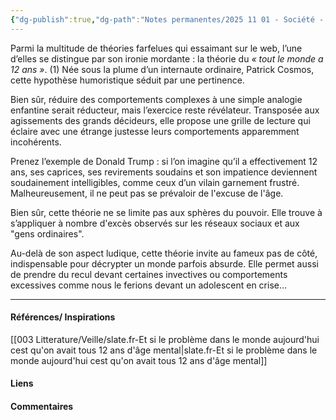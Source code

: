 ```yaml
---
{"dg-publish":true,"dg-path":"Notes permanentes/2025 11 01 - Société - théorie des 12 ans d'âge mental.md","permalink":"/notes-permanentes/2025-11-01-societe-theorie-des-12-ans-d-age-mental/","dgPassFrontmatter":true}
---
```


 Parmi la multitude de théories farfelues qui essaimant sur le web, l’une d’elles se distingue par son ironie mordante : la théorie du _« tout le monde a 12 ans »_. (1)
Née sous la plume d’un internaute ordinaire, Patrick Cosmos, cette hypothèse humoristique séduit par une pertinence. 

Bien sûr, réduire des comportements complexes à une simple analogie enfantine serait réducteur, mais l’exercice reste révélateur. Transposée aux agissements des grands décideurs, elle propose une grille de lecture qui éclaire avec une étrange justesse leurs comportements apparemment incohérents. 

Prenez l’exemple de Donald Trump : si l’on imagine qu’il a effectivement 12 ans, ses caprices, ses revirements soudains et son impatience deviennent soudainement intelligibles, comme ceux d’un vilain garnement frustré. Malheureusement, il ne peut pas se prévaloir de l'excuse de l'âge.

Bien sûr, cette théorie ne se limite pas aux sphères du pouvoir. Elle trouve à s’appliquer à nombre d'excès observés sur les réseaux sociaux et aux "gens ordinaires".  

Au-delà de son aspect ludique, cette théorie invite au fameux pas de côté, indispensable pour décrypter un monde parfois absurde. 
Elle permet aussi de prendre du recul devant certaines invectives ou comportements excessives comme nous le ferions devant un adolescent en crise…

---


#### Références/ Inspirations
[[003 Litterature/Veille/slate.fr-Et si le problème dans le monde aujourd'hui cest qu'on avait tous 12 ans d'âge mental\|slate.fr-Et si le problème dans le monde aujourd'hui cest qu'on avait tous 12 ans d'âge mental]]

#### Liens



#### Commentaires


